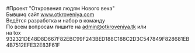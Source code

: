 #Проект "Откровения людям Нового века" <br/>
Бывшиq сайт www.otkroveniya.com<br/>
Ведётся разработка и набор в команду <br/>
По всем вопросам пишите на admin@otkroveniya.tk или <br/>
на tox 932321DE48D8D667F82EBC99F243BED188C188C2D3C547849F828681EB4B7512EFE32E83F61F 

